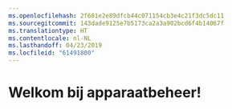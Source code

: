 ```yaml
---
ms.openlocfilehash: 2f681e2e89dfcb44c071154cb3e4c21f3dc5dc11
ms.sourcegitcommit: 143dade9125e7b5173ca2a3a902bcd6f4b14067f
ms.translationtype: HT
ms.contentlocale: nl-NL
ms.lasthandoff: 04/23/2019
ms.locfileid: "61491800"
---
```

# <a name="welcome-to-device-mgmt"></a>Welkom bij apparaatbeheer!